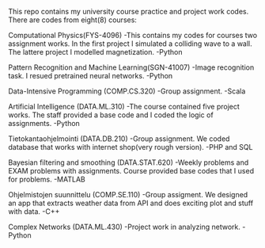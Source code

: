 This repo contains my university course practice and project work codes.
There are codes from eight(8) courses:

Computational Physics(FYS-4096)
-This contains my codes for courses two assignment works. In the first project I simulated a colliding wave to a wall. The lattere project I modelled magnetization.
-Python

Pattern Recognition and Machine Learning(SGN-41007)
-Image recognition task. I resued pretrained neural networks.
-Python

Data-Intensive Programming (COMP.CS.320)
-Group assignment.
-Scala

Artificial Intelligence (DATA.ML.310)
-The course contained five project works. The staff provided a base code and I coded the logic of assignments.
-Python

Tietokantaohjelmointi (DATA.DB.210)
-Group assignment. We coded database that works with internet shop(very rough version).
-PHP and SQL

Bayesian filtering and smoothing (DATA.STAT.620)
-Weekly problems and EXAM problems with assignments. Course provided base codes that I used for problems.
-MATLAB

Ohjelmistojen suunnittelu (COMP.SE.110)
-Group assigment. We designed an app that extracts weather data from API and does exciting plot and stuff with data.
-C++

Complex Networks (DATA.ML.430)
-Project work in analyzing network.
-Python
